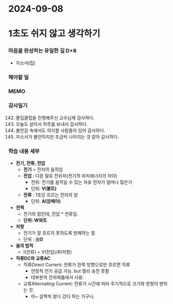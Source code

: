 # 2024-09-08

# 1초도 쉬지 않고 생각하기
### 마음을 완성하는 유일한 길 D+8
-  자소서(집)

### 해야할 일
### MEMO


### 감사일기
142. 몰입클럽을 진행해주신 교수님께 감사하다.
143. 오늘도 살아서 하루를 보내서 감사하다.
144. 불안감 속에서도 의지할 사람들이 있어 감사하다.
145. 자소서가 불안하지만 조금씩 나아지는 것 같아 감사하다.



### 학습 내용 세부
- **전기, 전류, 전압**
    - **전기** = 전자의 움직임
    - **전압** : 다른 말로 전위차(전기적 위치에너지의 차이)
        - 전위: 전기를 움직일 수 있는 자유 전자가 얼마나 많은가
        - 단위: **V(볼트)**
    - **전류** : 1초당 흐르는 전자의 양
        - 단위: **A(암페어)**
- **전력**
    - 전기의 힘인데, 전압 * 전류임.
    - **단위: W와트**
- **저항**
    - 전기가 잘 흐르지 못하도록 방해하는 힘
    - 단위 : 옴**Ω**
- **옴의 법칙**
    - I(전류) = V(전압)/R(저항)
- **직류DC와 교류AC**
    - 직류Direct Current: 전류가 한쪽 방향으로만 흐르면 직류
        - 안정적 전기 공급 가능. but 멀리 송전 못함
        - 대부분의 전자제품에서 사용.
    - 교류Alternating Current: 전류가 시간에 따라 주기적으로 크기와 방향이 변하는 것.
        - 아~ 살짝씩 왔다 갔다 하는 거구나.